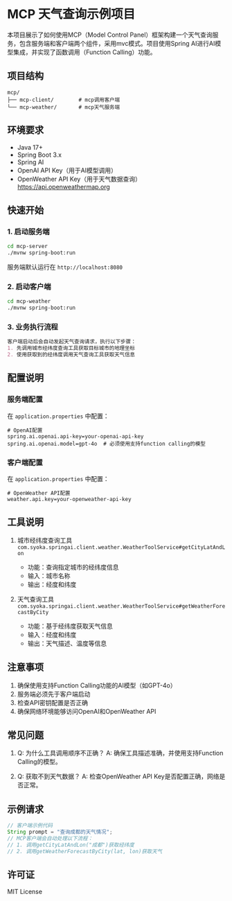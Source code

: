 # MCP 天气查询示例项目

本项目展示了如何使用MCP（Model Control Panel）框架构建一个天气查询服务，包含服务端和客户端两个组件，采用mvc模式。项目使用Spring AI进行AI模型集成，并实现了函数调用（Function Calling）功能。

## 项目结构

```
mcp/
├── mcp-client/        # mcp调用客户端
└── mcp-weather/       # mcp天气服务端
```

## 环境要求

- Java 17+
- Spring Boot 3.x
- Spring AI
- OpenAI API Key（用于AI模型调用）
- OpenWeather API Key（用于天气数据查询） https://api.openweathermap.org

## 快速开始

### 1. 启动服务端

```bash
cd mcp-server
./mvnw spring-boot:run
```

服务端默认运行在 `http://localhost:8080`

### 2. 启动客户端

```bash
cd mcp-weather
./mvnw spring-boot:run
```
### 3. 业务执行流程

```markdown
客户端启动后会自动发起天气查询请求，执行以下步骤：
1. 先调用城市经纬度查询工具获取目标城市的地理坐标
2. 使用获取到的经纬度调用天气查询工具获取天气信息
```

## 配置说明

### 服务端配置

在 `application.properties` 中配置：

```properties
# OpenAI配置
spring.ai.openai.api-key=your-openai-api-key
spring.ai.openai.model=gpt-4o  # 必须使用支持function calling的模型
```

### 客户端配置

在 `application.properties` 中配置：

```properties
# OpenWeather API配置
weather.api.key=your-openweather-api-key
```

## 工具说明

1. 城市经纬度查询工具`com.syoka.springai.client.weather.WeatherToolService#getCityLatAndLon`
   - 功能：查询指定城市的经纬度信息
   - 输入：城市名称
   - 输出：经度和纬度

2. 天气查询工具`com.syoka.springai.client.weather.WeatherToolService#getWeatherForecastByCity`
   - 功能：基于经纬度获取天气信息
   - 输入：经度和纬度
   - 输出：天气描述、温度等信息

## 注意事项

1. 确保使用支持Function Calling功能的AI模型（如GPT-4o）
2. 服务端必须先于客户端启动
3. 检查API密钥配置是否正确
4. 确保网络环境能够访问OpenAI和OpenWeather API

## 常见问题

1. Q: 为什么工具调用顺序不正确？
   A: 确保工具描述准确，并使用支持Function Calling的模型。

2. Q: 获取不到天气数据？
   A: 检查OpenWeather API Key是否配置正确，网络是否正常。

## 示例请求

```java
// 客户端示例代码
String prompt = "查询成都的天气情况";
// MCP客户端会自动处理以下流程：
// 1. 调用getCityLatAndLon("成都")获取经纬度
// 2. 调用getWeatherForecastByCity(lat, lon)获取天气
```

## 许可证

MIT License 